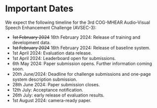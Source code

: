 # Important Dates

We expect the following timeline for the 3rd COG-MHEAR Audio-Visual Speech Enhancement Challenge (AVSEC-3):

- ~~1st February 2024~~ 16th February 2024: Release of training and development data. 
- ~~1st February 2024~~ 16th February 2024: Release of baseline system. 
- 1st April 2024: Evaluation data release. 
- 1st April 2024: Leaderboard open for submissions. 
- 6th May 2024: Paper submission opens. Further information coming soon. 
- 20th June/2024: Deadline for challenge submissions and one-page system description submission.
- 28th June 2024: Paper submission closes. 
- 12th July: Acceptance notification. 
- 26th July: early release of evaluation results.
- 1st August 2024: camera-ready paper. 

